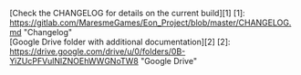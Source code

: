 [Check the CHANGELOG for details on the current build][1]
[1]: https://gitlab.com/MaresmeGames/Eon_Project/blob/master/CHANGELOG.md "Changelog"
<br>
[Google Drive folder with additional documentation][2]
[2]: https://drive.google.com/drive/u/0/folders/0B-YiZUcPFVulNlZNOEhWWGNoTW8 "Google Drive"
